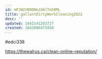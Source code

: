 ```yaml
---
id: mPJW2VB9DNmJd6lTmS0ML
title: gallantDirtyWorkCleaning2022
desc: ''
updated: 1642141283727
created: 1642006475950
---
```


#edci338

https://thewalrus.ca/clean-online-reputation/ 

